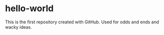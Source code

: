 # hello-world
This is the first repository created with GitHub. Used for odds and ends and wacky ideas. 
